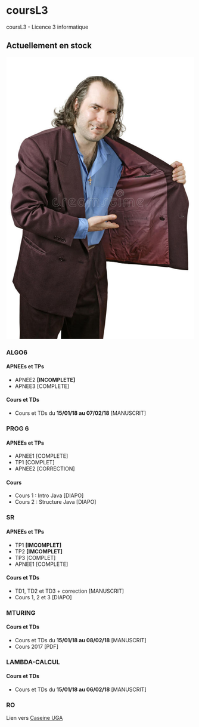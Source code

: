 # coursL3
coursL3 - Licence 3 informatique

## Actuellement en stock

![alt text](https://github.com/LoukaSoret/coursL3/blob/master/drug-dealer-15595221.jpg "Das good shit")

### ALGO6
#### APNEEs et TPs
- APNEE2 **[INCOMPLETE]**
- APNEE3 [COMPLETE]
#### Cours et TDs
- Cours et TDs du **15/01/18 au 07/02/18** [MANUSCRIT]

### PROG 6
#### APNEEs et TPs
- APNEE1 [COMPLETE]
- TP1 [COMPLET]
- APNEE2 [CORRECTION]
#### Cours
- Cours 1 : Intro Java [DIAPO]
- Cours 2 : Structure Java [DIAPO]

### SR
#### APNEEs et TPs
- TP1 **[IMCOMPLET]**
- TP2 **[IMCOMPLET]**
- TP3 [COMPLET]
- APNEE1 [COMPLETE]
#### Cours et TDs
- TD1, TD2 et TD3 + correction [MANUSCRIT]
- Cours 1, 2 et 3 [DIAPO]

### MTURING
#### Cours et TDs
- Cours et TDs du **15/01/18 au 08/02/18** [MANUSCRIT]
- Cours 2017 [PDF]

### LAMBDA-CALCUL
#### Cours et TDs
- Cours et TDs du **15/01/18 au 06/02/18** [MANUSCRIT]

### RO
Lien vers [Caseine UGA](http://caseine.org/course/view.php?id=42)

